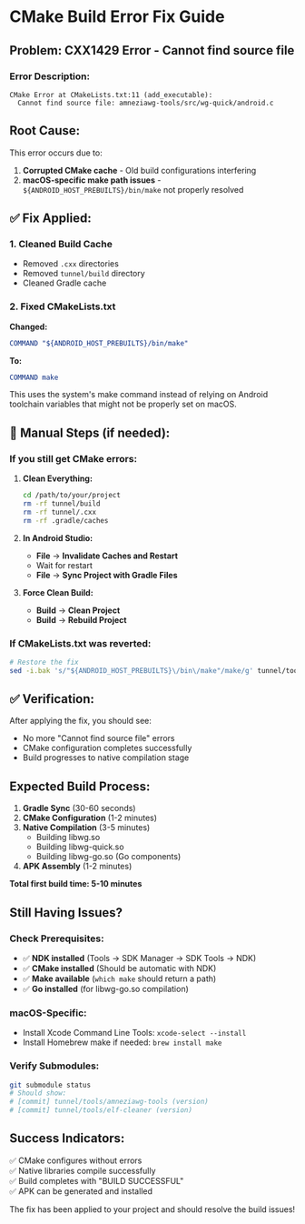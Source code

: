 # CMake Build Error Fix Guide

## Problem: CXX1429 Error - Cannot find source file

### Error Description:
```
CMake Error at CMakeLists.txt:11 (add_executable):
  Cannot find source file: amneziawg-tools/src/wg-quick/android.c
```

## Root Cause:
This error occurs due to:
1. **Corrupted CMake cache** - Old build configurations interfering
2. **macOS-specific make path issues** - `${ANDROID_HOST_PREBUILTS}/bin/make` not properly resolved

## ✅ Fix Applied:

### 1. Cleaned Build Cache
- Removed `.cxx` directories
- Removed `tunnel/build` directory  
- Cleaned Gradle cache

### 2. Fixed CMakeLists.txt
**Changed:**
```cmake
COMMAND "${ANDROID_HOST_PREBUILTS}/bin/make"
```
**To:**
```cmake
COMMAND make
```

This uses the system's make command instead of relying on Android toolchain variables that might not be properly set on macOS.

## 🔧 Manual Steps (if needed):

### If you still get CMake errors:

1. **Clean Everything:**
   ```bash
   cd /path/to/your/project
   rm -rf tunnel/build
   rm -rf tunnel/.cxx
   rm -rf .gradle/caches
   ```

2. **In Android Studio:**
   - **File** → **Invalidate Caches and Restart**
   - Wait for restart
   - **File** → **Sync Project with Gradle Files**

3. **Force Clean Build:**
   - **Build** → **Clean Project**
   - **Build** → **Rebuild Project**

### If CMakeLists.txt was reverted:
```bash
# Restore the fix
sed -i.bak 's/"${ANDROID_HOST_PREBUILTS}\/bin\/make"/make/g' tunnel/tools/CMakeLists.txt
```

## ✅ Verification:

After applying the fix, you should see:
- No more "Cannot find source file" errors
- CMake configuration completes successfully
- Build progresses to native compilation stage

## Expected Build Process:

1. **Gradle Sync** (30-60 seconds)
2. **CMake Configuration** (1-2 minutes) 
3. **Native Compilation** (3-5 minutes)
   - Building libwg.so
   - Building libwg-quick.so  
   - Building libwg-go.so (Go components)
4. **APK Assembly** (1-2 minutes)

**Total first build time: 5-10 minutes**

## Still Having Issues?

### Check Prerequisites:
- ✅ **NDK installed** (Tools → SDK Manager → SDK Tools → NDK)
- ✅ **CMake installed** (Should be automatic with NDK)
- ✅ **Make available** (`which make` should return a path)
- ✅ **Go installed** (for libwg-go.so compilation)

### macOS-Specific:
- Install Xcode Command Line Tools: `xcode-select --install`  
- Install Homebrew make if needed: `brew install make`

### Verify Submodules:
```bash
git submodule status
# Should show:
# [commit] tunnel/tools/amneziawg-tools (version)
# [commit] tunnel/tools/elf-cleaner (version)
```

## Success Indicators:

✅ CMake configures without errors  
✅ Native libraries compile successfully  
✅ Build completes with "BUILD SUCCESSFUL"  
✅ APK can be generated and installed

The fix has been applied to your project and should resolve the build issues!